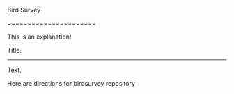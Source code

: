 Bird Survey

======================

This is an explanation!

Title.
_______________
Text.

Here are directions for birdsurvey repository
